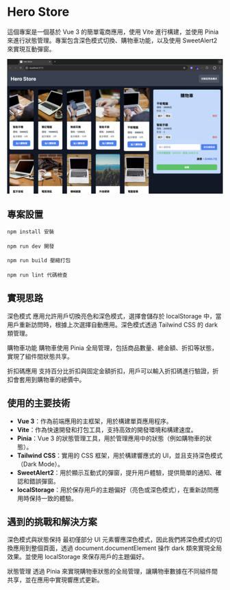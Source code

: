 # Hero Store

這個專案是一個基於 Vue 3 的簡單電商應用，使用 Vite 進行構建，並使用 Pinia 來進行狀態管理。專案包含深色模式切換、購物車功能，以及使用 SweetAlert2 來實現互動彈窗。

![page](./public/home.png)

## 專案設置

```sh
npm install 安裝

npm run dev 開發

npm run build 壓縮打包

npm run lint 代碼檢查

```

## 實現思路

深色模式
應用允許用戶切換亮色和深色模式，選擇會儲存於 localStorage 中，當用戶重新訪問時，根據上次選擇自動應用。深色模式透過 Tailwind CSS 的 dark 類管理。

購物車功能
購物車使用 Pinia 全局管理，包括商品數量、總金額、折扣等狀態，實現了組件間狀態共享。

折扣碼應用
支持百分比折扣與固定金額折扣，用戶可以輸入折扣碼進行驗證，折扣會套用到購物車的總價中。

## 使用的主要技術

- **Vue 3**：作為前端應用的主框架，用於構建單頁應用程序。
- **Vite**：作為快速開發和打包工具，支持高效的開發環境和構建速度。
- **Pinia**：Vue 3 的狀態管理工具，用於管理應用中的狀態（例如購物車的狀態）。
- **Tailwind CSS**：實用的 CSS 框架，用於構建響應式的 UI，並且支持深色模式（Dark Mode）。
- **SweetAlert2**：用於顯示互動式的彈窗，提升用戶體驗，提供簡單的通知、確認和錯誤彈窗。
- **localStorage**：用於保存用戶的主題偏好（亮色或深色模式），在重新訪問應用時保持一致的體驗。

## 遇到的挑戰和解決方案

深色模式與狀態保持
最初僅部分 UI 元素響應深色模式，因此我們將深色模式的切換應用到整個頁面，透過 document.documentElement 操作 dark 類來實現全局效果。並使用 localStorage 來保存用戶的主題偏好。

狀態管理
透過 Pinia 來實現購物車狀態的全局管理，讓購物車數據在不同組件間共享，並在應用中實現響應式更新。
